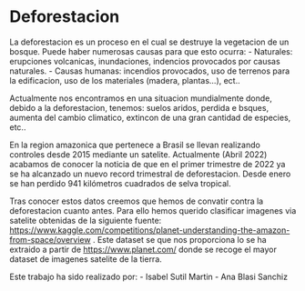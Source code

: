 # Deforestacion

La deforestacion es un proceso en el cual se destruye la vegetacion de un bosque. Puede haber numerosas causas para que esto ocurra:
    - Naturales: erupciones volcanicas, inundaciones, indencios provocados por causas naturales.
    - Causas humanas: incendios provocados, uso de terrenos para la edificacion, uso de los materiales (madera, plantas...), ect..

Actualmente nos encontramos en una situacion mundialmente donde, debido a la deforestacion, tenemos: suelos aridos, perdida e bsques, aumenta del cambio climatico, extincon de una gran cantidad de especies, etc..

En la region amazonica que pertenece a Brasil se llevan realizando controles desde 2015 mediante un satelite. Actualmente (Abril 2022) acabamos de conocer la noticia de que en el primer trimestre de 2022 ya se ha alcanzado un nuevo record trimestral de deforestacion. Desde enero se han perdido 941 kilómetros cuadrados de selva tropical. 

Tras conocer estos datos creemos que hemos de convatir contra la deforestacion cuanto antes. Para ello hemos querido clasificar imagenes via satelite obtenidas de la siguiente fuente: https://www.kaggle.com/competitions/planet-understanding-the-amazon-from-space/overview . Este dataset se que nos proporciona lo se ha extraido a partir de  https://www.planet.com/ donde se recoge el mayor dataset de imagenes satelite de la tierra.

Este trabajo ha sido realizado por:
    - Isabel Sutil Martin
    - Ana Blasi Sanchiz